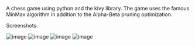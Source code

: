 A chess game using python and the kivy library.
The game uses the famous MinMax algorithm in addition to the Alpha-Beta pruning optimization. 

Screenshots:

![image](https://github.com/OtmaneDaoudi/Chessy/assets/63020343/0c97cbf1-46dc-4b33-a042-91d18ba7895c)
![image](https://github.com/OtmaneDaoudi/Chessy/assets/63020343/09fc323a-be6c-444f-9d76-9b8bde89109b)
![image](https://github.com/OtmaneDaoudi/Chessy/assets/63020343/29b4428a-03fa-4cde-b80c-541b03ad3652)
![image](https://github.com/OtmaneDaoudi/Chessy/assets/63020343/00fdc209-8302-4ddf-bf36-707bbb1776db)
